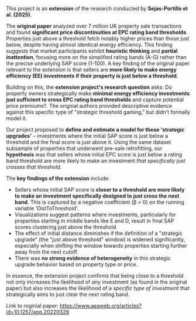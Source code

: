

This project is an **extension** of the research conducted by **Sejas-Portillo et al. (2025)**.

The **original paper** analyzed over 7 million UK property sale transactions and found **significant price discontinuities at EPC rating band thresholds**. Properties just above a threshold fetch notably higher prices than those just below, despite having almost identical energy efficiency. This finding suggests that market participants exhibit **heuristic thinking** and **partial inattention**, focusing more on the simplified rating bands (A-G) rather than the precise underlying SAP score (1-100). A key finding of the original paper relevant to the extension is that sellers are **more likely to make energy efficiency (EE) investments if their property is just below a threshold**.

Building on this, the **extension project's research question** asks: Do property owners strategically make **minimal energy efficiency investments just sufficient to cross EPC rating band thresholds** and capture potential price premiums?. The original authors provided descriptive evidence against this specific type of "strategic threshold gaming," but didn't formally model it.

Our project proposed to **define and estimate a model for these 'strategic upgrades'** – investments where the initial SAP score is just below a threshold and the final score is just above it. Using the same dataset subsample of properties that underwent pre-sale retrofitting, our **hypothesis** was that sellers whose initial EPC score is just below a rating band threshold are more likely to make an investment *that specifically just crosses that threshold*.

The **key findings of the extension** include:
*   Sellers whose initial SAP score is **closer to a threshold are more likely to make an investment specifically designed to just cross the next band**. This is captured by a negative coefficient (β < 0) on the running variable 'DistToThreshold'.
*   Visualizations suggest patterns where investments, particularly for properties starting in middle bands like E and D, result in final SAP scores clustering just above the threshold.
*   The effect of initial distance diminishes if the definition of a "strategic upgrade" (the "just above threshold" window) is widened significantly, especially when shifting the window towards properties starting further away from the next cutoff.
*   There was **no strong evidence of heterogeneity** in this strategic upgrade behavior based on property type or price.

In essence, the extension project confirms that being close to a threshold not only increases the likelihood of *any* investment (as found in the original paper) but also increases the likelihood of a *specific type of investment* that strategically aims to just clear the next rating band.

Link to roginial paper: https://www.aeaweb.org/articles?id=10.1257/app.20220329
